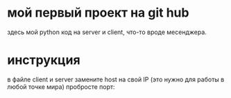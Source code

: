 # мой первый проект на git hub
здесь мой python код на server и client, что-то вроде месенджера.
# инструкция
в файле client и server замените host на свой IP (это нужно для работы в любой точке мира)
пробросте порт:
